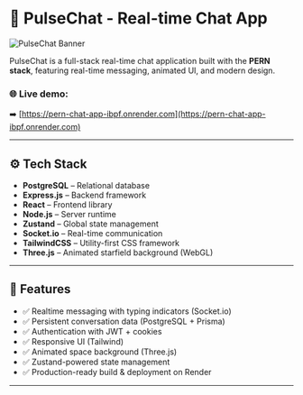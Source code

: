 # 🚀 PulseChat - Real-time Chat App

![PulseChat Banner](./frontend/public/preview.png) <!-- Optionnel si t'as une image de présentation -->

PulseChat is a full-stack real-time chat application built with the **PERN stack**, featuring real-time messaging, animated UI, and modern design.

### 🌐 Live demo:
➡️ [https://pern-chat-app-ibpf.onrender.com](https://pern-chat-app-ibpf.onrender.com)

---

## ⚙️ Tech Stack

- **PostgreSQL** – Relational database
- **Express.js** – Backend framework
- **React** – Frontend library
- **Node.js** – Server runtime
- **Zustand** – Global state management
- **Socket.io** – Real-time communication
- **TailwindCSS** – Utility-first CSS framework
- **Three.js** – Animated starfield background (WebGL)

---

## 📸 Features

- ✅ Realtime messaging with typing indicators (Socket.io)
- ✅ Persistent conversation data (PostgreSQL + Prisma)
- ✅ Authentication with JWT + cookies
- ✅ Responsive UI (Tailwind)
- ✅ Animated space background (Three.js)
- ✅ Zustand-powered state management
- ✅ Production-ready build & deployment on Render

---
